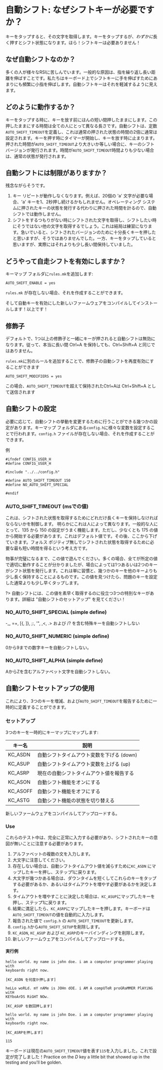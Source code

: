 # 自動シフト: なぜシフトキーが必要ですか？

キーをタップすると、その文字を取得します。キーをタップするが、*わずかに*長く押すとシフト状態になります。ほら！シフトキーは必要ありません！

## なぜ自動シフトなのか？

多くの人が様々なRSIに苦しんでいます。一般的な原因は、指を繰り返し長い距離を伸ばすことです。私たちはキーボード上でシフトキーに手を伸ばすためにあまりにも頻繁に小指を伸ばします。自動シフトキーはそれを軽減するように見えます。

## どのように動作するか？

キーをタップする時に、キーを放す前にほんの短い間押したままにします。この押したままにする時間は全ての人にとって異なる長さです。自動シフトは、定数`AUTO_SHIFT_TIMEOUT`を定義し、これは通常の押された状態の時間の2倍に通常は設定されます。キーを押す時にタイマーが開始し、キーを放す時に止まります。押された時間が`AUTO_SHIFT_TIMEOUT`より大きいか等しい場合に、キーのシフト バージョンが発行されます。時間が`AUTO_SHIFT_TIMEOUT`時間よりも少ない場合は、通常の状態が発行されます。

## 自動シフトには制限がありますか？

残念ながらそうです。

1. キー リピートが動作しなくなります。例えば、20個の 'a' 文字が必要な場合、'a' キーを1、2秒押し続けるかもしれません。オペレーティング システムに押されたキーの状態を発行する代わりに押された時間を計るので、自動シフトでは動作しません。
2. シフトをするつもりがない時にシフトされた文字を取得し、シフトしたい時にそうではない他の文字を取得するでしょう。これは結局は練習になります。急いでいると、シフトされたバージョンのために十分長くキーを押したと思いますが、そうではありませんでした。一方、キーをタップしていると思いますが、実際にはそれよりも少し長い間保持していました。

## どうやって自走シフトを有効にしますか？

キーマップ フォルダに`rules.mk`を追加します:

    AUTO_SHIFT_ENABLE = yes

`rules.mk` が存在しない場合、それを作成することができます。

そして自動キーを有効にした新しいファームウェアをコンパイルしてインストールします！以上です！

## 修飾子

デフォルトで、1つ以上の修飾子と一緒にキーが押されると自動シフトは無効になります。従って、本当に長い間 Ctrl+A を保持しても、Ctrl+Shift+A と同じではありません。

`rules.mk`に別のルールを追加することで、修飾子の自動シフトを再度有効にすることができます

    AUTO_SHIFT_MODIFIERS = yes

この場合、`AUTO_SHIFT_TIMEOUT`を超えて保持されたCtrl+Aは Ctrl+Shift+A として送信されます

## 自動シフトの設定

必要に応じて、自動シフトの挙動を変更するために行うことができる幾つかの設定があります。キーマップ フォルダにある`config.h`に様々な変数を設定することで行われます。`config.h` ファイルが存在しない場合、それを作成することができます。

例

    #ifndef CONFIG_USER_H
    #define CONFIG_USER_H
    
    #include "../../config.h"
    
    #define AUTO_SHIFT_TIMEOUT 150
    #define NO_AUTO_SHIFT_SPECIAL
    
    #endif

### AUTO_SHIFT_TIMEOUT (msでの値)

これは、シフトされた状態を取得するためにどれだけ長くキーを保持しなければならないかを制御します。
明らかにこれは人によって異なります。一般的な人にとって、135 から 150 の設定がうまく機能します。ただし、少なくとも 175 の値から開始する必要があります。これはデフォルト値です。その後、ここから下げていきます。フォルス ポジティブ無しでシフトされた状態を取得するために必要な最も短い時間を得るという考え方です。

物事が完璧になるまで、この値で遊んでください。多くの場合、全てが所定の値で適切に動作することが分かりましたが、場合によっては1つあるいは2つのキーがシフト状態を発行します。これは単に習慣と、幾つかのキーを他のキーよりも少し長く保持することによるものです。この値を見つけたら、問題のキーを設定した通常よりも少し早くタップします。

?> 自動シフトには、この値を素早く取得するのに役立つ3つの特別なキーがあります。詳細は "自動シフトのセットアップ" を見てください！

### NO_AUTO_SHIFT_SPECIAL (simple define)

-\_, =+, [{, ]}, ;:, '", ,<, .> および /? を含む特殊キーを自動シフトしない

### NO_AUTO_SHIFT_NUMERIC (simple define)

0から9までの数字キーを自動シフトしない。

### NO_AUTO_SHIFT_ALPHA (simple define)

AからZを含むアルファベット文字を自動シフトしない。

## 自動シフトセットアップの使用

これにより、3つのキーを増減、および`AUTO_SHIFT_TIMEOUT`を報告するために一時的に定義することができます。

### セットアップ

3つのキーを一時的にキーマップにマップします:

| キー名 | 説明 |
|----------|-----------------------------------------------------|
| KC_ASDN | 自動シフトタイムアウト変数を下げる (down) |
| KC_ASUP | 自動シフトタイムアウト変数を上げる (up) |
| KC_ASRP | 現在の自動シフトタイムアウト値を報告する |
| KC_ASON | 自動シフト機能をオンにする |
| KC_ASOFF | 自動シフト機能をオフにする |
| KC_ASTG | 自動シフト機能の状態を切り替える |

新しいファームウェアをコンパイルしてアップロードする。

### Use

これらのテスト中は、完全に正常に入力する必要があり、シフトされたキーの意図が無いことに注意する必要があります。

1. アルファベットの複数の文を入力します。
2. 大文字に注意してください。
3. 存在しない場合は、自動シフトタイムアウト値を減らすために`KC_ASDN` にマップしたキーを押し、ステップ1に戻ります。
4. 大文字が幾つかある場合は、ダウンタイムを短くしてこれらのキーをタップする必要があるか、あるいはタイムアウトを増やす必要があるかを決定します。
5. タイムアウトを増やすことに決定した場合は、`KC_ASUP`にマップしたキーを押し、ステップ1に戻ります。
6. 結果に満足したら、`KC_ASRP`にマップしたキーを押します。キーボードは`AUTO_SHIFT_TIMEOUT`の値を自動的に入力します。
7. 報告された値で `config.h` の `AUTO_SHIFT_TIMEOUT`を更新します。
8. `config.h`から`AUTO_SHIFT_SETUP`を削除します。
9. `KC_ASDN`, `KC_ASUP` および `KC_ASRP`のキーバインディングを削除します。
10. 新しいファームウェアをコンパイルしてアップロードする。

#### 実行例

    hello world. my name is john doe. i am a computer programmer playing with
    keyboards right now.
    
    [KC_ASDN を何度か押します]
    
    heLLo woRLd. mY nAMe is JOHn dOE. i AM A compUTeR proGRaMMER PlAYiNG witH
    KEYboArDS RiGHT NOw.
    
    [KC_ASUP を数回押します]
    
    hello world. my name is john Doe. i am a computer programmer playing with
    keyboarDs right now.
    
    [KC_ASRPを押します]
    
    115

キーボードは現在の`AUTO_SHIFT_TIMEOUT`値を表す`115`を入力しました。これで設定が完了しました！Practice on the *D* key a little bit that showed up
in the testing and you'll be golden.
